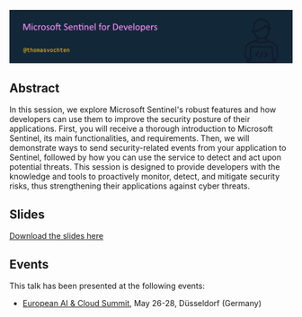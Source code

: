 ![Microsoft Sentinel for Developers](sentinel4devs.png)

## Abstract

In this session, we explore Microsoft Sentinel's robust features and how developers can use them to improve the security posture of their applications. First, you will receive a thorough introduction to Microsoft Sentinel, its main functionalities, and requirements. Then, we will demonstrate ways to send security-related events from your application to Sentinel, followed by how you can use the service to detect and act upon potential threats. This session is designed to provide developers with the knowledge and tools to proactively monitor, detect, and mitigate security risks, thus strengthening their applications against cyber threats.

## Slides

[Download the slides here](sentinel4devs.pdf)

## Events

This talk has been presented at the following events:

- [European AI & Cloud Summit](https://cloudsummit.eu/), May 26-28, Düsseldorf (Germany)

